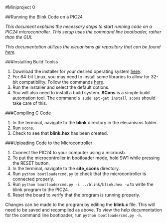 #Miniproject 0

##Running the Blink Code on a PIC24

*This document explains the necessary steps to start running code on a PIC24 microcontroller. This setup uses the command line bootloader, rather than the GUI.*

*This documentation utilizes the elecanisms git repository that can be found [here](https://github.com/OlinElecanisms/elecanisms).*

###Installing Build Toolss
1. Download the installer for your desired operating system [here](http://www.microchip.com/compilers).
2. For 64-bit Linux, you may need to install some libraries to allow for 32-bit compatibility. Follow the commands [here](http://askubuntu.com/questions/297151/how-to-run-32-bit-programs-on-a-64-bit-system).
3. Run the installer and select the default options.
4. You will also need to install a build system. **SCons** is a simple build automation tool. The command `$ sudo apt-get install scons` should take care of this.

###Compiling C Code
1. In the terminal, navigate to the **blink** directory in the elecanisms folder.
2. Run `scons`.
3. Check to see that **blink.hex** has been created.

###Uploading Code to the Microcontroller
1. Connect the PIC24 to your computer using a microusb.
2. To put the microcontroller in bootloader mode, hold SW1 while pressing the RESET button.
3. In the terminal, navigate to the **site_scons** directory.
4. Run `python bootloadercmd.py` to check that the microcontroller is connected properly.
5. Run `python bootloadercmd.py -i ../blink/blink.hex -w` to write the blink program to the PIC24.
6. Reset the board to verify that the program is running properly.

Changes can be made to the program by editing the **blink.c** file. This will need to be saved and recompiled as above. To view the help documentation for the command line bootloader, run `python bootloadercmd.py -h`.